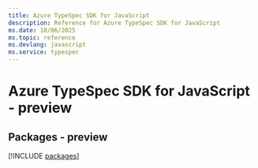 ```yaml
---
title: Azure TypeSpec SDK for JavaScript
description: Reference for Azure TypeSpec SDK for JavaScript
ms.date: 10/06/2025
ms.topic: reference
ms.devlang: javascript
ms.service: typespec
---
```

# Azure TypeSpec SDK for JavaScript - preview
## Packages - preview
[!INCLUDE [packages](typespec-index.md)]